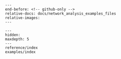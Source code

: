 ```{include} ../README.md
---
end-before: <!-- github-only -->
relative-docs: docs/network_analysis_examples_files
relative-images:
---
```

[license]: license
[contributor guide]: contributing

```{toctree}
---
hidden:
maxdepth: 5
---
reference/index
examples/index
```
